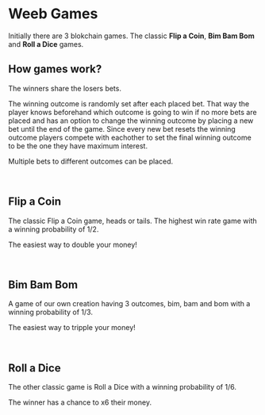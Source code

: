 # Weeb Games

Initially there are 3 blokchain games. The classic **Flip a Coin**, **Bim Bam Bom** and **Roll a Dice** games.

## How games work?

The winners share the losers bets.

The winning outcome is randomly set after each placed bet. That way the player knows beforehand which outcome is going to win if no more bets are placed and has an option to change the winning outcome by placing a new bet until the end of the game.
Since every new bet resets the winning outcome players compete with eachother to set the final winning outcome to be the one they have maximum interest.

Multiple bets to different outcomes can be placed.

&nbsp;

## Flip a Coin

The classic Flip a Coin game, heads or tails.
The highest win rate game with a winning probability of 1/2.

The easiest way to double your money!

&nbsp;

## Bim Bam Bom

A game of our own creation having 3 outcomes, bim, bam and bom with a winning probability of 1/3.

The easiest way to tripple your money!

&nbsp;

## Roll a Dice

The other classic game is Roll a Dice with a winning probability of 1/6.

The winner has a chance to x6 their money.

